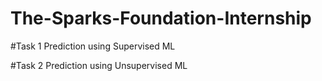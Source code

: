 # The-Sparks-Foundation-Internship

#Task 1 Prediction using Supervised ML

#Task 2 Prediction using Unsupervised ML
